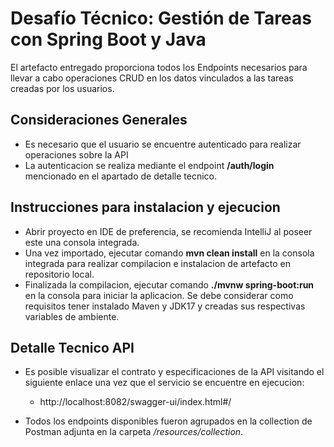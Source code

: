 # Desafío Técnico: Gestión de Tareas con Spring Boot y Java

El artefacto entregado proporciona todos los Endpoints necesarios para llevar a cabo operaciones CRUD en los datos vinculados a las tareas creadas por los usuarios.

## Consideraciones Generales

- Es necesario que el usuario se encuentre autenticado para realizar operaciones sobre la API
- La autenticacion se realiza mediante el endpoint **/auth/login** mencionado en el apartado de detalle tecnico.

## Instrucciones para instalacion y ejecucion

- Abrir proyecto en IDE de preferencia, se recomienda IntelliJ al poseer este una consola integrada.
- Una vez importado, ejecutar comando **mvn clean install** en la consola integrada para realizar compilacion e instalacion de artefacto en repositorio local.
- Finalizada la compilacion, ejecutar comando **./mvnw spring-boot:run** en la consola para iniciar la aplicacion. Se debe considerar como requisitos tener instalado Maven y JDK17 y creadas sus respectivas variables de ambiente.

## Detalle Tecnico API

- Es posible visualizar el contrato y especificaciones de la API visitando el siguiente enlace una vez que el servicio se encuentre en ejecucion:
  - http://localhost:8082/swagger-ui/index.html#/


- Todos los endpoints disponibles fueron agrupados en la collection de Postman adjunta en la carpeta */resources/collection*.

